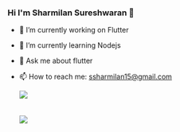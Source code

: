 ### Hi I'm Sharmilan Sureshwaran 👋

- 🔭 I’m currently working on Flutter                                         
- 🌱 I’m currently learning Nodejs
- 💬 Ask me about flutter 
- 📫 How to reach me: ssharmilan15@gmail.com




  <img src ="https://github-readme-stats.vercel.app/api?username=SharmBB&&show_icons=true&&theme=dark">
  
  <br>
    <br>
      <br>
  
  <img src ="https://github-readme-stats.vercel.app/api/top-langs/?username=SharmBB&theme=dark&hide_langs_below=1">


                                                      
                                                      
                                                      

